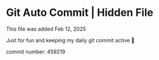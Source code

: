 # Git Auto Commit | Hidden File

This file was added Feb 12, 2025

Just for fun and keeping my daily git commit active 🤪

commit number: 459219
